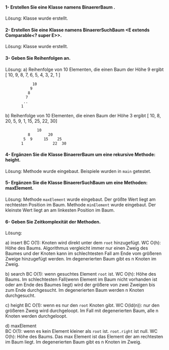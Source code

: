 #### 1- Erstellen Sie eine Klasse namens BinaererBaum <E>.

Lösung: Klasse wurde erstellt.


#### 2- Erstellen Sie eine Klasse namens BinaererSuchBaum <E extends Comparable<? super E>>.

Lösung: Klasse wurde erstellt.


#### 3- Geben Sie Reihenfolgen an. 
Lösung:
a) Reihenfolge von 10 Elementen, die einen Baum der Höhe 9 ergibt
[ 10, 9, 8, 7, 6, 5, 4, 3, 2, 1 ]
```
            10
           9 
          8
         7
        ..
       1  
```
b) Reihenfolge von 10 Elementen, die einen Baum der Höhe 3 ergibt
[ 10, 8, 20, 5, 9, 1, 15, 25, 22, 30]
```
              10
          8        20        
        5  9     15    25
       1             22  30 
```


#### 4- Ergänzen Sie die Klasse BinaererBaum um eine rekursive Methode: height. 

Lösung: Methode wurde eingebaut. Beispiele wurden in `main` getestet.


#### 5- Ergänzen Sie die Klasse BinaererSuchBaum um eine Methoden: maxElement. 

Lösung: Methode `maxElement` wurde eingebaut. Der größte Wert liegt am rechtesten Position im Baum.
        Methode `minElement` wurde eingebaut. Der kleinste Wert liegt an am linkesten Position im Baum.
        
        
#### 6- Geben Sie Zeitkomplexität der Methoden.
 
Lösung:

a) insert
BC O(1): Knoten wird direkt unter dem `root` hinzugefügt.
WC O(h): Höhe des Baums. Algorithmus vergleicht immer nur einen Zweig des Baumes und der Knoten kann im schlechtesten Fall am Ende vom größeren Zweige hinzugefügt werden. Im degenerierten Baum gibt es n Knoten im Zweig.

b) search
BC O(1): wenn gesuchtes Element `root` ist.
WC O(h): Höhe des Baums. Im schlechtesten Fall(wenn Element im Baum nicht vorhanden ist oder am Ende des Baumes liegt) wird der größere von zwei Zweigen bis zum Ende durchgesucht. Im degenerierten Baum werden n Knoten durchgesucht.

c) height
BC O(1): wenn es nur den `root` Knoten gibt.
WC O(ld(n)): nur den größeren Zweig wird durchgeloopt. Im Fall mit degenerierten Baum, alle n Knoten werden durchgeloopt.

d) maxElement  
BC O(1): wenn es kein Element kleiner als `root` ist. `root.right` ist null.
WC O(h): Höhe des Baums. Das max Element ist das Element der am rechtesten im Baum liegt. Im degenerierten Baum gibt es n Knoten im Zweig. 
